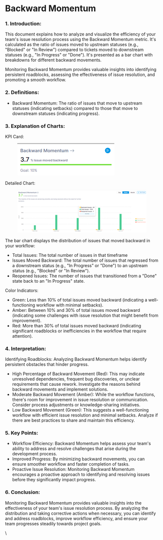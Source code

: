 # Backward Momentum

### 1. Introduction:

This document explains how to analyze and visualize the efficiency of your team's issue resolution process using the Backward Momentum metric. It's calculated as the ratio of issues moved to upstream statuses (e.g., "Blocked" or "In Review") compared to tickets moved to downstream statuses (e.g., "In Progress" or "Done"). It's presented as a bar chart with breakdowns for different backward movements.

Monitoring Backward Momentum provides valuable insights into identifying persistent roadblocks, assessing the effectiveness of issue resolution, and promoting a smooth workflow.

### 2. Definitions:

* Backward Momentum: The ratio of issues that move to upstream statuses (indicating setbacks) compared to those that move to downstream statuses (indicating progress).

### 3. Explanation of Charts:

KPI Card:

<div align="left">

<figure><img src="../../../.gitbook/assets/image (14).png" alt=""><figcaption></figcaption></figure>

</div>

Detailed Chart:

<figure><img src="../../../.gitbook/assets/image (15).png" alt=""><figcaption></figcaption></figure>

The bar chart displays the distribution of issues that moved backward in your workflow:

* Total Issues: The total number of issues in that timeframe
* Issues Moved Backward: The total number of issues that regressed from a downstream status (e.g., "In Progress" or "Done") to an upstream status (e.g., "Blocked" or "In Review").
* Reopened Issues: The number of issues that transitioned from a "Done" state back to an "In Progress" state.

Color Indicators:

* Green: Less than 10% of total issues moved backward (indicating a well-functioning workflow with minimal setbacks).
* Amber: Between 10% and 30% of total issues moved backward (indicating some challenges with issue resolution that might benefit from improvement).
* Red: More than 30% of total issues moved backward (indicating significant roadblocks or inefficiencies in the workflow that require attention).

### 4. Interpretation:

Identifying Roadblocks: Analyzing Backward Momentum helps identify persistent obstacles that hinder progress.

* High Percentage of Backward Movement (Red): This may indicate unresolved dependencies, frequent bug discoveries, or unclear requirements that cause rework. Investigate the reasons behind backward movements and implement solutions.
* Moderate Backward Movement (Amber): While the workflow functions, there's room for improvement in issue resolution or communication. Consider process adjustments or knowledge-sharing initiatives.
* Low Backward Movement (Green): This suggests a well-functioning workflow with efficient issue resolution and minimal setbacks. Analyze if there are best practices to share and maintain this efficiency.

### 5. Key Points:

* Workflow Efficiency: Backward Momentum helps assess your team's ability to address and resolve challenges that arise during the development process.
* Improved Progress: By minimizing backward movements, you can ensure smoother workflow and faster completion of tasks.
* Proactive Issue Resolution: Monitoring Backward Momentum encourages a proactive approach to identifying and resolving issues before they significantly impact progress.

### 6. Conclusion:

Monitoring Backward Momentum provides valuable insights into the effectiveness of your team's issue resolution process. By analyzing the distribution and taking corrective actions when necessary, you can identify and address roadblocks, improve workflow efficiency, and ensure your team progresses steadily towards project goals.

\
